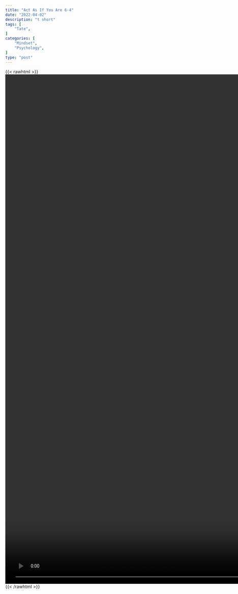 ```yaml
---
title: "Act As If You Are 6-4"
date: "2022-04-02"
description: "t short"
tags: [
    "Tate",
]
categories: [
    "Mindset",
    "Psychology",
]
type: "post"
---
```

{{< rawhtml >}}
    <video style="height:40vh;width:auto" overflow="hidden" controls>
        <source src="https://clips.dev00ps.com/Tate/HOW%20to%20be%20Attractive%20when%20you%20are%20a%20SHORT%20GUY%20-%20Andrew%20Tate.mp4" type="video/mp4"> 
    </video>
{{< /rawhtml >}}